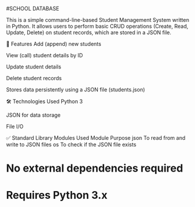#SCHOOL DATABASE

This is a simple command-line-based Student Management System written in Python. It allows users to perform basic CRUD operations (Create, Read, Update, Delete) on student records, which are stored in a JSON file.

📁 Features
Add (append) new students

View (call) student details by ID

Update student details

Delete student records

Stores data persistently using a JSON file (students.json)

🛠️ Technologies Used
Python 3

JSON for data storage

File I/O

✅ Standard Library Modules Used
Module	Purpose
json	To read from and write to JSON files
os	To check if the JSON file exists

# No external dependencies required
# Requires Python 3.x
